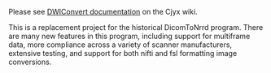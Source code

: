 Please see [DWIConvert documentation](https://www.cjyx.org/wiki/Documentation/Nightly/Modules/DWIConverter) on the Cjyx wiki.

This is a replacement project for the
historical DicomToNrrd program.  There
are many new features in this program, including
support for multiframe data, more compliance across
a variety of scanner manufacturers, extensive testing,
and support for both nifti and fsl formatting image
conversions.
